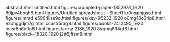 abstract.html
untitled.html
figures/crumpled-paper-1852978_1920
80jpv4boqh8.html
figures/Untitled spreadsheet - Sheet1
kr0nnpojgso.html
figures/imrad
e5964llse9o.html
figures/key-96233_1920
o0mg18o34p8.html
e2ohggdjm7g.html
ccastr5rag8.html
figures/books-2412490_1920
mcsr8h6u0n8.html
figures/army-2186_1920
8sqmq894gf8.html
figures/black-18320_1920
j2ti6jffsm8.html